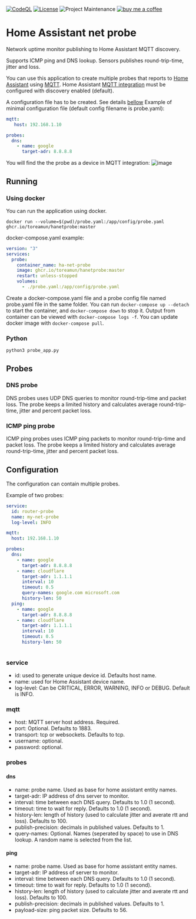 [![CodeQL](https://github.com/toreamun/hanetprobe/actions/workflows/codeql.yml/badge.svg)](https://github.com/toreamun/hanetprobe/actions/workflows/codeql.yml)
[![License](https://img.shields.io/github/license/toreamun/hanetprobe)](LICENSE)
![Project Maintenance](https://img.shields.io/badge/maintainer-Tore%20Amundsen%20%40toreamun-blue.svg)
[![buy me a coffee](https://img.shields.io/badge/If%20you%20like%20it-Buy%20me%20a%20coffee-orange.svg)](https://www.buymeacoffee.com/toreamun)

# Home Assistant net probe
Network uptime monitor publishing to Home Assistant MQTT discovery.

Supports ICMP ping and DNS lookup. Sensors publishes round-trip-time, jitter and loss.

You can use this application to create multiple probes that reports to [Home Assistant](https://www.home-assistant.io) using [MQTT](https://mqtt.org/). 
Home Assistant [MQTT integration](https://www.home-assistant.io/integrations/mqtt/) must be configured with discovery enabled (default).

A configuration file has to be created. See details [bellow](#configuration)
Example of minimal configuration file (default config filename is probe.yaml):


```yaml
mqtt:
   host: 192.168.1.10

probes:
  dns:
    - name: google
      target-adr: 8.8.8.8
```

You will find the the probe as a device in MQTT integration:
![image](https://user-images.githubusercontent.com/12134766/195714262-ff6e3153-144e-4a99-815c-bcb5ac2cf61e.png)


## Running
### Using docker
You can run the application using docker. 
```console
docker run --volume=$(pwd)/probe.yaml:/app/config/probe.yaml ghcr.io/toreamun/hanetprobe:master
```

docker-compose.yaml example:
```yaml
version: "3"
services:
  probe:
    container_name: ha-net-probe
    image: ghcr.io/toreamun/hanetprobe:master
    restart: unless-stopped
    volumes:
      - ./probe.yaml:/app/config/probe.yaml
```

Create a docker-compose.yaml file and a probe config file named probe.yaml file in the same folder. You can run `docker-compose up --detach` to start the container, and `docker-compose down` to stop it. Output from container can be viewed with `docker-compose logs -f`. You can update docker image with `docker-compose pull`.

### Python
```console
python3 probe_app.py
```

## Probes
### DNS probe
DNS probes uses UDP DNS queries to monitor round-trip-time and packet loss. The probe keeps a limited history and calculates average round-trip-time, jitter and percent packet loss.

### ICMP ping probe
ICMP ping probes uses ICMP ping packets to monitor round-trip-time and packet loss. The probe keeps a limited history and calculates average round-trip-time, jitter and percent packet loss.


## Configuration
The configuration can contain multiple probes.

Example of two probes:
```yaml
service:
  id: router-probe
  name: my-net-probe
  log-level: INFO

mqtt:
  host: 192.168.1.10

probes:
  dns:
    - name: google
      target-adr: 8.8.8.8
    - name: cloudflare
      target-adr: 1.1.1.1
      interval: 10
      timeout: 0.5
      query-names: google.com microsoft.com
      history-len: 50
  ping:
    - name: google
      target-adr: 8.8.8.8
    - name: cloudflare
      target-adr: 1.1.1.1
      interval: 10
      timeout: 0.5
      history-len: 50
      
```

### service
- id: used to generate unique device id. Defaults host name.
- name: used for Home Assistant device name.
- log-level: Can be CRITICAL, ERROR, WARNING, INFO or DEBUG. Default is INFO.

### mqtt
- host: MQTT server host address. Required.
- port: Optional. Defaults to 1883.
- transport: tcp or websockets. Defaults to tcp.
- username: optional.
- password: optional.

### probes
#### dns
- name: probe name. Used as base for home assistant entity names.
- target-adr: IP address of dns server to monitor.
- interval: time between each DNS query. Defaults to 1.0 (1 second).
- timeout: time to wait for reply. Defaults to 1.0 (1 second).
- history-len: length of history (used to calculate jitter and averate rtt and loss). Defaults to  100.
- publish-precision: decimals in published values. Defaults to 1.
- query-names: Optional. Names (seperated by space) to use in DNS lookup. A random name is selected from the list.

#### ping
- name: probe name. Used as base for home assistant entity names.
- target-adr: IP address of server to monitor.
- interval: time between each DNS query. Defaults to 1.0 (1 second).
- timeout: time to wait for reply. Defaults to 1.0 (1 second).
- history-len: length of history (used to calculate jitter and averate rtt and loss). Defaults to  100.
- publish-precision: decimals in published values. Defaults to 1.
- payload-size: ping packet size. Defaults to 56.
